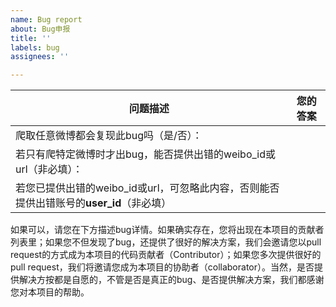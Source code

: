 ```yaml
---
name: Bug report
about: Bug申报
title: ''
labels: bug
assignees: ''

---
```


|  问题描述   | 您的答案  |
|  ----  | ----  |
| 爬取任意微博都会复现此bug吗（是/否）：  |  |
| 若只有爬特定微博时才出bug，能否提供出错的weibo_id或url（非必填）： |  |
| 若您已提供出错的weibo_id或url，可忽略此内容，否则能否提供出错账号的**user_id**（非必填）  | |

如果可以，请您在下方描述bug详情。如果确实存在，您将出现在本项目的贡献者列表里；如果您不但发现了bug，还提供了很好的解决方案，我们会邀请您以pull request的方式成为本项目的代码贡献者（Contributor）；如果您多次提供很好的pull request，我们将邀请您成为本项目的协助者（collaborator）。当然，是否提供解决方按都是自愿的，不管是否是真正的bug、是否提供解决方案，我们都感谢您对本项目的帮助。
